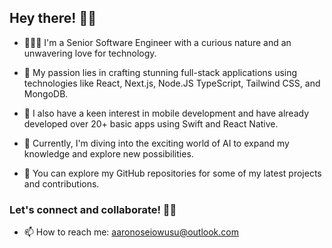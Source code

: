 ## Hey there! 👋🏾 

- 👨🏾‍💻  I'm a Senior Software Engineer with a curious nature and an unwavering love for technology. 

- 🎨  My passion lies in crafting stunning full-stack applications using technologies like React, Next.js, Node.JS TypeScript, Tailwind CSS, and MongoDB.

- 📱  I also have a keen interest in mobile development and have already developed over 20+ basic apps using Swift and React Native. 

- 🤖  Currently, I'm diving into the exciting world of AI to expand my knowledge and explore new possibilities. 

- 👀  You can explore my GitHub repositories for some of my latest projects and contributions. 

### Let's connect and collaborate! 🤝🏾 

 - 📫 How to reach me: aaronoseiowusu@outlook.com




<!--
**aaronowusu/aaronowusu** is a ✨ _special_ ✨ repository because its `README.md` (this file) appears on your GitHub profile.

Here are some ideas to get you started:

- 🔭 I’m currently working on ...
- 🌱 I’m currently learning ...
- 👯 I’m looking to collaborate on ...
- 🤔 I’m looking for help with ...
- 💬 Ask me about ...
- 📫 How to reach me: ...
- 😄 Pronouns: ...
- ⚡ Fun fact: ...
-->
